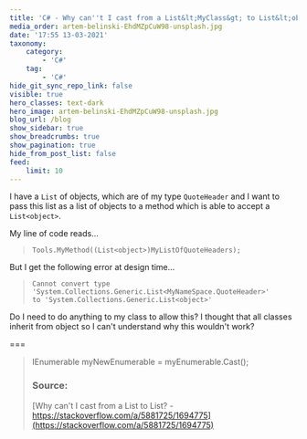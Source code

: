 ```yaml
---
title: 'C# - Why can''t I cast from a List&lt;MyClass&gt; to List&lt;object&gt;?'
media_order: artem-belinski-EhdMZpCuW98-unsplash.jpg
date: '17:55 13-03-2021'
taxonomy:
    category:
        - 'C#'
    tag:
        - 'C#'
hide_git_sync_repo_link: false
visible: true
hero_classes: text-dark
hero_image: artem-belinski-EhdMZpCuW98-unsplash.jpg
blog_url: /blog
show_sidebar: true
show_breadcrumbs: true
show_pagination: true
hide_from_post_list: false
feed:
    limit: 10
---
```


I have a `List` of objects, which are of my type `QuoteHeader` and I want to pass this list as a list of objects to a method which is able to accept a `List<object>`.

My line of code reads...

>     Tools.MyMethod((List<object>)MyListOfQuoteHeaders);

But I get the following error at design time...

>     Cannot convert type 'System.Collections.Generic.List<MyNameSpace.QuoteHeader>' 
>     to 'System.Collections.Generic.List<object>'

Do I need to do anything to my class to allow this? I thought that all classes inherit from object so I can't understand why this wouldn't work?

===

>    IEnumerable<Object> myNewEnumerable = myEnumerable.Cast<Object>();
    
### Source:
    
[Why can't I cast from a List<MyClass> to List<object>? - https://stackoverflow.com/a/5881725/1694775](https://stackoverflow.com/a/5881725/1694775)